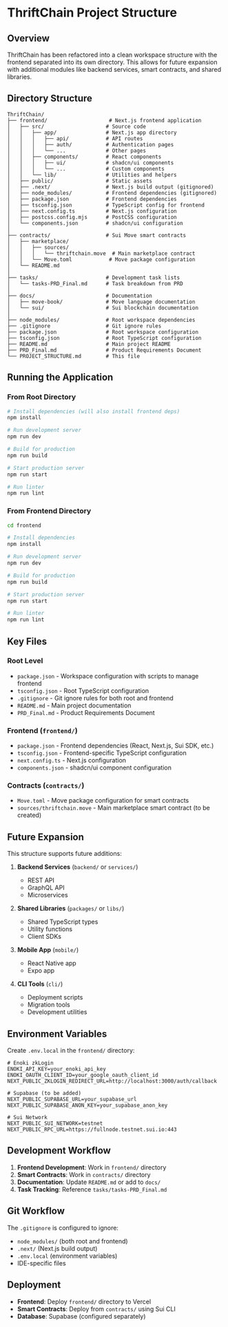 # ThriftChain Project Structure

## Overview

ThriftChain has been refactored into a clean workspace structure with the frontend separated into its own directory. This allows for future expansion with additional modules like backend services, smart contracts, and shared libraries.

## Directory Structure

```
ThriftChain/
├── frontend/                    # Next.js frontend application
│   ├── src/                    # Source code
│   │   ├── app/                # Next.js app directory
│   │   │   ├── api/            # API routes
│   │   │   ├── auth/           # Authentication pages
│   │   │   └── ...             # Other pages
│   │   ├── components/         # React components
│   │   │   ├── ui/             # shadcn/ui components
│   │   │   └── ...             # Custom components
│   │   └── lib/                # Utilities and helpers
│   ├── public/                 # Static assets
│   ├── .next/                  # Next.js build output (gitignored)
│   ├── node_modules/           # Frontend dependencies (gitignored)
│   ├── package.json            # Frontend dependencies
│   ├── tsconfig.json           # TypeScript config for frontend
│   ├── next.config.ts          # Next.js configuration
│   ├── postcss.config.mjs      # PostCSS configuration
│   └── components.json         # shadcn/ui configuration
│
├── contracts/                  # Sui Move smart contracts
│   ├── marketplace/
│   │   ├── sources/
│   │   │   └── thriftchain.move  # Main marketplace contract
│   │   └── Move.toml            # Move package configuration
│   └── README.md
│
├── tasks/                      # Development task lists
│   └── tasks-PRD_Final.md      # Task breakdown from PRD
│
├── docs/                       # Documentation
│   ├── move-book/              # Move language documentation
│   └── sui/                    # Sui blockchain documentation
│
├── node_modules/               # Root workspace dependencies
├── .gitignore                  # Git ignore rules
├── package.json                # Root workspace configuration
├── tsconfig.json               # Root TypeScript configuration
├── README.md                   # Main project README
├── PRD_Final.md                # Product Requirements Document
└── PROJECT_STRUCTURE.md        # This file
```

## Running the Application

### From Root Directory

```bash
# Install dependencies (will also install frontend deps)
npm install

# Run development server
npm run dev

# Build for production
npm run build

# Start production server
npm run start

# Run linter
npm run lint
```

### From Frontend Directory

```bash
cd frontend

# Install dependencies
npm install

# Run development server
npm run dev

# Build for production
npm run build

# Start production server
npm run start

# Run linter
npm run lint
```

## Key Files

### Root Level

- `package.json` - Workspace configuration with scripts to manage frontend
- `tsconfig.json` - Root TypeScript configuration
- `.gitignore` - Git ignore rules for both root and frontend
- `README.md` - Main project documentation
- `PRD_Final.md` - Product Requirements Document

### Frontend (`frontend/`)

- `package.json` - Frontend dependencies (React, Next.js, Sui SDK, etc.)
- `tsconfig.json` - Frontend-specific TypeScript configuration
- `next.config.ts` - Next.js configuration
- `components.json` - shadcn/ui component configuration

### Contracts (`contracts/`)

- `Move.toml` - Move package configuration for smart contracts
- `sources/thriftchain.move` - Main marketplace smart contract (to be created)

## Future Expansion

This structure supports future additions:

1. **Backend Services** (`backend/` or `services/`)
   - REST API
   - GraphQL API
   - Microservices

2. **Shared Libraries** (`packages/` or `libs/`)
   - Shared TypeScript types
   - Utility functions
   - Client SDKs

3. **Mobile App** (`mobile/`)
   - React Native app
   - Expo app

4. **CLI Tools** (`cli/`)
   - Deployment scripts
   - Migration tools
   - Development utilities

## Environment Variables

Create `.env.local` in the `frontend/` directory:

```env
# Enoki zkLogin
ENOKI_API_KEY=your_enoki_api_key
ENOKI_OAUTH_CLIENT_ID=your_google_oauth_client_id
NEXT_PUBLIC_ZKLOGIN_REDIRECT_URL=http://localhost:3000/auth/callback

# Supabase (to be added)
NEXT_PUBLIC_SUPABASE_URL=your_supabase_url
NEXT_PUBLIC_SUPABASE_ANON_KEY=your_supabase_anon_key

# Sui Network
NEXT_PUBLIC_SUI_NETWORK=testnet
NEXT_PUBLIC_RPC_URL=https://fullnode.testnet.sui.io:443
```

## Development Workflow

1. **Frontend Development**: Work in `frontend/` directory
2. **Smart Contracts**: Work in `contracts/` directory
3. **Documentation**: Update `README.md` or add to `docs/`
4. **Task Tracking**: Reference `tasks/tasks-PRD_Final.md`

## Git Workflow

The `.gitignore` is configured to ignore:
- `node_modules/` (both root and frontend)
- `.next/` (Next.js build output)
- `.env.local` (environment variables)
- IDE-specific files

## Deployment

- **Frontend**: Deploy `frontend/` directory to Vercel
- **Smart Contracts**: Deploy from `contracts/` using Sui CLI
- **Database**: Supabase (configured separately)
